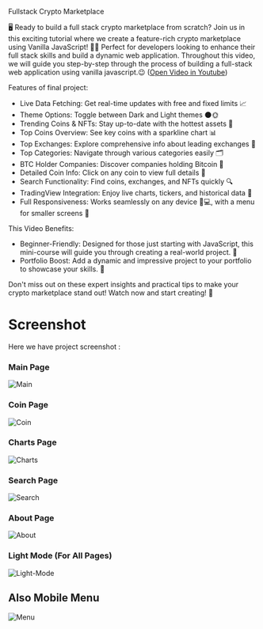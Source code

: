 Fullstack Crypto Marketplace

🖥️ Ready to build a full stack crypto marketplace from scratch? Join us in this exciting tutorial where we create a feature-rich crypto marketplace using Vanilla JavaScript! 🚀✨ Perfect for developers looking to enhance their full stack skills and build a dynamic web application. 
Throughout this video, we will guide you step-by-step through the process of building a full-stack web application using vanilla javascript.😉
([Open Video in Youtube](https://youtu.be/LlhTafcDCuU))

Features of final project:

- Live Data Fetching: Get real-time updates with free and fixed limits 📈
- Theme Options: Toggle between Dark and Light themes 🌑🌞
- Trending Coins & NFTs: Stay up-to-date with the hottest assets 🚀
- Top Coins Overview: See key coins with a sparkline chart 📊
- Top Exchanges: Explore comprehensive info about leading exchanges 🏦
- Top Categories: Navigate through various categories easily 🗂️
- BTC Holder Companies: Discover companies holding Bitcoin 🏢
- Detailed Coin Info: Click on any coin to view full details 🔎
- Search Functionality: Find coins, exchanges, and NFTs quickly 🔍
- TradingView Integration: Enjoy live charts, tickers, and historical data 📅
- Full Responsiveness: Works seamlessly on any device 📱💻, with a menu for smaller screens 📲

This Video Benefits:

- Beginner-Friendly: Designed for those just starting with JavaScript, this mini-course will guide you through creating a real-world project. 📘
- Portfolio Boost: Add a dynamic and impressive project to your portfolio to showcase your skills. 💼

Don't miss out on these expert insights and practical tips to make your crypto marketplace stand out! Watch now and start creating! 🌟

# Screenshot
Here we have project screenshot :

### Main Page
![Main](screenshots/Main.png)

### Coin Page
![Coin](screenshots/Coin.png)

### Charts Page
![Charts](screenshots/Charts.png)

### Search Page
![Search](screenshots/Search.png)

### About Page
![About](screenshots/About.png)

### Light Mode (For All Pages)
![Light-Mode](screenshots/Light-Mode.png)


## Also Mobile Menu
![Menu](screenshots/Menu.png)
